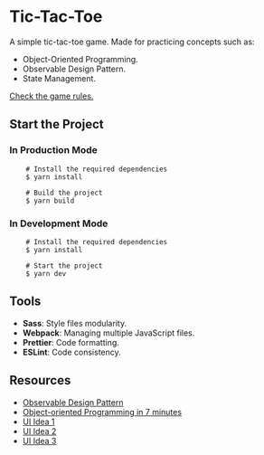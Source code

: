 # Tic-Tac-Toe

A simple tic-tac-toe game. Made for practicing concepts such as:

- Object-Oriented Programming.
- Observable Design Pattern.
- State Management.

[Check the game rules.](https://en.wikipedia.org/wiki/Tic-tac-toe)

## Start the Project

### In Production Mode

```
	# Install the required dependencies
	$ yarn install

	# Build the project
	$ yarn build
```

### In Development Mode

```
	# Install the required dependencies
	$ yarn install

	# Start the project
	$ yarn dev
```

## Tools

- **Sass**: Style files modularity.
- **Webpack**: Managing multiple JavaScript files.
- **Prettier**: Code formatting.
- **ESLint**: Code consistency.

## Resources

- [Observable Design Pattern](https://refactoring.guru/design-patterns/observer)
- [Object-oriented Programming in 7 minutes](https://www.youtube.com/watch?v=pTB0EiLXUC8&)
- [UI Idea 1](https://dribbble.com/shots/1710515-Tic-Tac-Toe)
- [UI Idea 2](https://dribbble.com/shots/3402966-Tic-Tac-Toe)
- [UI Idea 3](https://dribbble.com/shots/6546099-Empty-Spaces-10)
